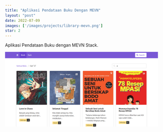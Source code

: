 ```yaml
---
title: "Aplikasi Pendataan Buku Dengan MEVN"
layout: "post"
date: 2022-07-09
images: ['/images/projects/library-mevn.png']
star: 2
---
```


Aplikasi Pendataan Buku dengan MEVN Stack.

![Preview](/images/projects/library-mevn.png)